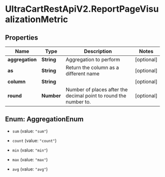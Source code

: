 # UltraCartRestApiV2.ReportPageVisualizationMetric

## Properties

Name | Type | Description | Notes
------------ | ------------- | ------------- | -------------
**aggregation** | **String** | Aggregation to perform | [optional] 
**as** | **String** | Return the column as a different name | [optional] 
**column** | **String** |  | [optional] 
**round** | **Number** | Number of places after the decimal point to round the number to. | [optional] 



## Enum: AggregationEnum


* `sum` (value: `"sum"`)

* `count` (value: `"count"`)

* `min` (value: `"min"`)

* `max` (value: `"max"`)

* `avg` (value: `"avg"`)




